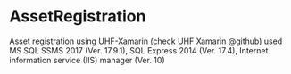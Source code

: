 # AssetRegistration
Asset registration using UHF-Xamarin (check UHF Xamarin @github)
used MS SQL SSMS 2017 (Ver. 17.9.1), SQL Express 2014 (Ver. 17.4), Internet information service (IIS) manager (Ver. 10)
